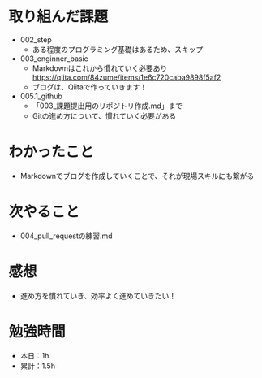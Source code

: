 # 取り組んだ課題
* 002_step
  * ある程度のプログラミング基礎はあるため、スキップ
* 003_enginner_basic
  * Markdownはこれから慣れていく必要あり 
https://qiita.com/84zume/items/1e6c720caba9898f5af2
  * ブログは、Qiitaで作っていきます！
* 005.1_github
  * 「003_課題提出用のリポジトリ作成.md」まで
  * Gitの進め方について、慣れていく必要がある

# わかったこと
* Markdownでブログを作成していくことで、それが現場スキルにも繋がる

# 次やること
* 004_pull_requestの練習.md

# 感想
* 進め方を慣れていき、効率よく進めていきたい！

# 勉強時間
* 本日：1h
* 累計：1.5h
